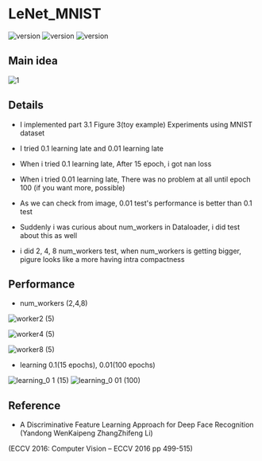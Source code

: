 # LeNet_MNIST

![version](https://img.shields.io/badge/CUDA-11.1-brightgreen) ![version](https://img.shields.io/badge/cuDNN-8.1.0-blue) ![version](https://img.shields.io/badge/pytorch-1.9.0-orange)



## Main idea
![1](https://user-images.githubusercontent.com/87002037/131639522-aebe7a34-b76a-4852-abc7-b3965aedee0d.PNG)




## Details

* I implemented part 3.1 Figure 3(toy example) Experiments using MNIST dataset

* I tried 0.1 learning late and 0.01 learning late

* When i tried 0.1 learning late, After 15 epoch, i got nan loss

* When i tried 0.01 learning late, There was no problem at all until epoch 100 (if you want more, possible)

* As we can check from image, 0.01 test's performance is better than 0.1 test

* Suddenly i was curious about num_workers in Dataloader, i did test about this as well   

* i did 2, 4, 8 num_workers test, when num_workers is getting bigger, pigure looks like a more having intra compactness


## Performance
* num_workers (2,4,8)

![worker2 (5)](https://user-images.githubusercontent.com/87002037/131642754-ccd7ae5f-587b-421a-8774-f19c21637903.png)

![worker4 (5)](https://user-images.githubusercontent.com/87002037/131643126-7b8e7d32-92df-4ff3-b0cf-06e5dfc754da.png)

![worker8 (5)](https://user-images.githubusercontent.com/87002037/131642766-78b6d444-e1a4-4de9-8a63-16935a1a56a1.png)




* learning 0.1(15 epochs), 0.01(100 epochs)

![learning_0 1 (15)](https://user-images.githubusercontent.com/87002037/131642846-371357b6-8145-400d-8706-364fc99054f7.png)
![learning_0 01 (100)](https://user-images.githubusercontent.com/87002037/131642856-9ebbdb28-5a39-4d5e-9a06-94a99dbb97f2.png)


## Reference

* A Discriminative Feature Learning Approach for Deep Face Recognition (Yandong WenKaipeng ZhangZhifeng Li)
 
 (ECCV 2016: Computer Vision – ECCV 2016 pp 499-515)

